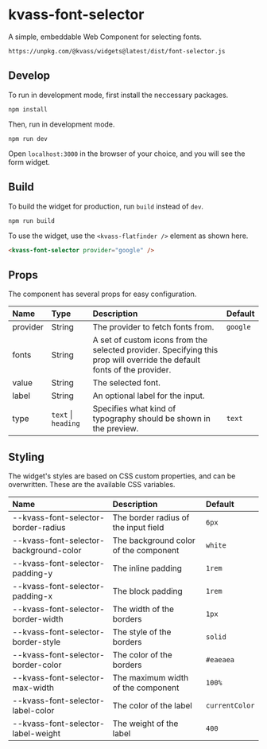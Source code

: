 # kvass-font-selector

A simple, embeddable Web Component for selecting fonts.

`https://unpkg.com/@kvass/widgets@latest/dist/font-selector.js`

## Develop

To run in development mode, first install the neccessary packages.

```
npm install
```

Then, run in development mode.

```
npm run dev
```

Open `localhost:3000` in the browser of your choice, and you will see the form widget.

## Build

To build the widget for production, run `build` instead of `dev`.

```
npm run build
```

To use the widget, use the `<kvass-flatfinder />` element as shown here.

```html
<kvass-font-selector provider="google" />
```

## Props

The component has several props for easy configuration.

| Name     | Type                | Description                                                                                                             | Default  |
| :------- | :------------------ | :---------------------------------------------------------------------------------------------------------------------- | :------- |
| provider | String              | The provider to fetch fonts from.                                                                                       | `google` |
| fonts    | String              | A set of custom icons from the selected provider. Specifying this prop will override the default fonts of the provider. |          |
| value    | String              | The selected font.                                                                                                      |          |
| label    | String              | An optional label for the input.                                                                                        |          |
| type     | `text` \| `heading` | Specifies what kind of typography should be shown in the preview.                                                       | `text`   |

## Styling

The widget's styles are based on CSS custom properties, and can be overwritten.
These are the available CSS variables.

| Name                                   | Description                           | Default        |
| :------------------------------------- | :------------------------------------ | :------------- |
| --kvass-font-selector-border-radius    | The border radius of the input field  | `6px`          |
| --kvass-font-selector-background-color | The background color of the component | `white`        |
| --kvass-font-selector-padding-y        | The inline padding                    | `1rem`         |
| --kvass-font-selector-padding-x        | The block padding                     | `1rem`         |
| --kvass-font-selector-border-width     | The width of the borders              | `1px`          |
| --kvass-font-selector-border-style     | The style of the borders              | `solid`        |
| --kvass-font-selector-border-color     | The color of the borders              | `#eaeaea`      |
| --kvass-font-selector-max-width        | The maximum width of the component    | `100%`         |
| --kvass-font-selector-label-color      | The color of the label                | `currentColor` |
| --kvass-font-selector-label-weight     | The weight of the label               | `400`          |
